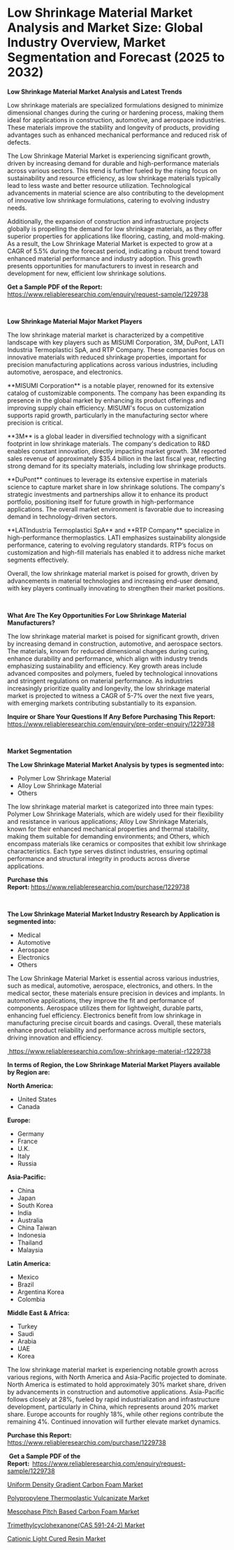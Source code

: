 <p><h1>Low Shrinkage Material Market Analysis and Market Size: Global Industry Overview, Market Segmentation and Forecast (2025 to 2032)</h1></p><p><strong>Low Shrinkage Material Market Analysis and Latest Trends</strong></p>
<p><p>Low shrinkage materials are specialized formulations designed to minimize dimensional changes during the curing or hardening process, making them ideal for applications in construction, automotive, and aerospace industries. These materials improve the stability and longevity of products, providing advantages such as enhanced mechanical performance and reduced risk of defects.</p><p>The Low Shrinkage Material Market is experiencing significant growth, driven by increasing demand for durable and high-performance materials across various sectors. This trend is further fueled by the rising focus on sustainability and resource efficiency, as low shrinkage materials typically lead to less waste and better resource utilization. Technological advancements in material science are also contributing to the development of innovative low shrinkage formulations, catering to evolving industry needs.</p><p>Additionally, the expansion of construction and infrastructure projects globally is propelling the demand for low shrinkage materials, as they offer superior properties for applications like flooring, casting, and mold-making. As a result, the Low Shrinkage Material Market is expected to grow at a CAGR of 5.5% during the forecast period, indicating a robust trend toward enhanced material performance and industry adoption. This growth presents opportunities for manufacturers to invest in research and development for new, efficient low shrinkage solutions.</p></p>
<p><strong>Get a Sample PDF of the Report:&nbsp;</strong> <a href="https://www.reliableresearchiq.com/enquiry/request-sample/1229738?utm_campaign=103&utm_medium=2&utm_source=Github&utm_content=ia&utm_term=03042025&utm_id=low-shrinkage-material">https://www.reliableresearchiq.com/enquiry/request-sample/1229738</a></p>
<p>&nbsp;</p>
<p><strong>Low Shrinkage Material Major Market Players</strong></p>
<p><p>The low shrinkage material market is characterized by a competitive landscape with key players such as MISUMI Corporation, 3M, DuPont, LATI Industria Termoplastici SpA, and RTP Company. These companies focus on innovative materials with reduced shrinkage properties, important for precision manufacturing applications across various industries, including automotive, aerospace, and electronics.</p><p>**MISUMI Corporation** is a notable player, renowned for its extensive catalog of customizable components. The company has been expanding its presence in the global market by enhancing its product offerings and improving supply chain efficiency. MISUMI's focus on customization supports rapid growth, particularly in the manufacturing sector where precision is critical.</p><p>**3M** is a global leader in diversified technology with a significant footprint in low shrinkage materials. The company's dedication to R&D enables constant innovation, directly impacting market growth. 3M reported sales revenue of approximately $35.4 billion in the last fiscal year, reflecting strong demand for its specialty materials, including low shrinkage products.</p><p>**DuPont** continues to leverage its extensive expertise in materials science to capture market share in low shrinkage solutions. The company's strategic investments and partnerships allow it to enhance its product portfolio, positioning itself for future growth in high-performance applications. The overall market environment is favorable due to increasing demand in technology-driven sectors.</p><p>**LATIndustria Termoplastici SpA** and **RTP Company** specialize in high-performance thermoplastics. LATI emphasizes sustainability alongside performance, catering to evolving regulatory standards. RTP’s focus on customization and high-fill materials has enabled it to address niche market segments effectively.</p><p>Overall, the low shrinkage material market is poised for growth, driven by advancements in material technologies and increasing end-user demand, with key players continually innovating to strengthen their market positions.</p></p>
<p>&nbsp;</p>
<p><strong>What Are The Key Opportunities For Low Shrinkage Material Manufacturers?</strong></p>
<p><p>The low shrinkage material market is poised for significant growth, driven by increasing demand in construction, automotive, and aerospace sectors. The materials, known for reduced dimensional changes during curing, enhance durability and performance, which align with industry trends emphasizing sustainability and efficiency. Key growth areas include advanced composites and polymers, fueled by technological innovations and stringent regulations on material performance. As industries increasingly prioritize quality and longevity, the low shrinkage material market is projected to witness a CAGR of 5-7% over the next five years, with emerging markets contributing substantially to its expansion.</p></p>
<p><strong>Inquire or Share Your Questions If Any Before Purchasing This Report:</strong> <a href="https://www.reliableresearchiq.com/enquiry/pre-order-enquiry/1229738?utm_campaign=103&utm_medium=2&utm_source=Github&utm_content=ia&utm_term=03042025&utm_id=low-shrinkage-material">https://www.reliableresearchiq.com/enquiry/pre-order-enquiry/1229738</a></p>
<p>&nbsp;</p>
<p><strong>Market Segmentation</strong></p>
<p><strong>The Low Shrinkage Material Market Analysis by types is segmented into:</strong></p>
<p><ul><li>Polymer Low Shrinkage Material</li><li>Alloy Low Shrinkage Material</li><li>Others</li></ul></p>
<p><p>The low shrinkage material market is categorized into three main types: Polymer Low Shrinkage Materials, which are widely used for their flexibility and resistance in various applications; Alloy Low Shrinkage Materials, known for their enhanced mechanical properties and thermal stability, making them suitable for demanding environments; and Others, which encompass materials like ceramics or composites that exhibit low shrinkage characteristics. Each type serves distinct industries, ensuring optimal performance and structural integrity in products across diverse applications.</p></p>
<p><strong>Purchase this Report:&nbsp;</strong><a href="https://www.reliableresearchiq.com/purchase/1229738?utm_campaign=103&utm_medium=2&utm_source=Github&utm_content=ia&utm_term=03042025&utm_id=low-shrinkage-material">https://www.reliableresearchiq.com/purchase/1229738</a></p>
<p>&nbsp;</p>
<p><strong>The Low Shrinkage Material Market Industry Research by Application is segmented into:</strong></p>
<p><ul><li>Medical</li><li>Automotive</li><li>Aerospace</li><li>Electronics</li><li>Others</li></ul></p>
<p><p>The Low Shrinkage Material Market is essential across various industries, such as medical, automotive, aerospace, electronics, and others. In the medical sector, these materials ensure precision in devices and implants. In automotive applications, they improve the fit and performance of components. Aerospace utilizes them for lightweight, durable parts, enhancing fuel efficiency. Electronics benefit from low shrinkage in manufacturing precise circuit boards and casings. Overall, these materials enhance product reliability and performance across multiple sectors, driving innovation and efficiency.</p></p>
<p><a href="https://www.reliableresearchiq.com/low-shrinkage-material-r1229738?utm_campaign=103&utm_medium=2&utm_source=Github&utm_content=ia&utm_term=03042025&utm_id=low-shrinkage-material">&nbsp;https://www.reliableresearchiq.com/low-shrinkage-material-r1229738</a></p>
<p><strong>In terms of Region, the Low Shrinkage Material Market Players available by Region are:</strong></p>
<p>
    <p> <strong> North America: </strong>
        <ul>
            <li>United States</li>
            <li>Canada</li>
        </ul>
        </p> 
    <p> <strong> Europe: </strong>
        <ul>
            <li>Germany</li>
            <li>France</li>
            <li>U.K.</li>
            <li>Italy</li>
            <li>Russia</li>
        </ul>
        </p> 
    <p> <strong> Asia-Pacific: </strong>
        <ul>
            <li>China</li>
            <li>Japan</li>
            <li>South Korea</li>
            <li>India</li>
            <li>Australia</li>
            <li>China Taiwan</li>
            <li>Indonesia</li>
            <li>Thailand</li>
            <li>Malaysia</li>
        </ul>
        </p> 
    <p> <strong> Latin America: </strong>
        <ul>
            <li>Mexico</li>
            <li>Brazil</li>
            <li>Argentina Korea</li>
            <li>Colombia</li>
        </ul>
        </p> 
    <p> <strong> Middle East & Africa: </strong>
        <ul>
            <li>Turkey</li>
            <li>Saudi</li>
            <li>Arabia</li>
            <li>UAE</li>
            <li>Korea</li>
        </ul>
    </p>
    </p>
<p><p>The low shrinkage material market is experiencing notable growth across various regions, with North America and Asia-Pacific projected to dominate. North America is estimated to hold approximately 30% market share, driven by advancements in construction and automotive applications. Asia-Pacific follows closely at 28%, fueled by rapid industrialization and infrastructure development, particularly in China, which represents around 20% market share. Europe accounts for roughly 18%, while other regions contribute the remaining 4%. Continued innovation will further elevate market dynamics.</p></p>
<p><strong>Purchase this Report: </strong><a href="https://www.reliableresearchiq.com/purchase/1229738?utm_campaign=103&utm_medium=2&utm_source=Github&utm_content=ia&utm_term=03042025&utm_id=low-shrinkage-material">https://www.reliableresearchiq.com/purchase/1229738</a></p>
<p>&nbsp;<strong>Get a Sample PDF of the Report:&nbsp;&nbsp;</strong><a href="https://www.reliableresearchiq.com/enquiry/request-sample/1229738?utm_campaign=103&utm_medium=2&utm_source=Github&utm_content=ia&utm_term=03042025&utm_id=low-shrinkage-material">https://www.reliableresearchiq.com/enquiry/request-sample/1229738</a></p>
<p><strong></strong></p>
<p><p><a href="https://github.com/heeildannas/Market-Research-Report-List-1/blob/main/uniform-density-gradient-carbon-foam-market.md?utm_campaign=103&utm_medium=2&utm_source=Github&utm_content=ia&utm_term=03042025&utm_id=low-shrinkage-material">Uniform Density Gradient Carbon Foam Market</a></p><p><a href="https://github.com/pupekironim/Market-Research-Report-List-1/blob/main/polypropylene-thermoplastic-vulcanizate-market.md?utm_campaign=103&utm_medium=2&utm_source=Github&utm_content=ia&utm_term=03042025&utm_id=low-shrinkage-material">Polypropylene Thermoplastic Vulcanizate Market</a></p><p><a href="https://github.com/astadtetcha28/Market-Research-Report-List-1/blob/main/mesophase-pitch-based-carbon-foam-market.md?utm_campaign=103&utm_medium=2&utm_source=Github&utm_content=ia&utm_term=03042025&utm_id=low-shrinkage-material">Mesophase Pitch Based Carbon Foam Market</a></p><p><a href="https://github.com/ertssmelov0/Market-Research-Report-List-1/blob/main/trimethylcyclohexanonecas-591-24-2-market.md?utm_campaign=103&utm_medium=2&utm_source=Github&utm_content=ia&utm_term=03042025&utm_id=low-shrinkage-material">Trimethylcyclohexanone(CAS 591-24-2) Market</a></p><p><a href="https://github.com/yakobotege/Market-Research-Report-List-1/blob/main/cationic-light-cured-resin-market.md?utm_campaign=103&utm_medium=2&utm_source=Github&utm_content=ia&utm_term=03042025&utm_id=low-shrinkage-material">Cationic Light Cured Resin Market</a></p></p>